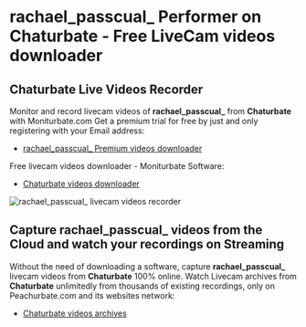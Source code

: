 # rachael_passcual_ Performer on Chaturbate - Free LiveCam videos downloader

## Chaturbate Live Videos Recorder

Monitor and record livecam videos of **rachael_passcual_** from **Chaturbate** with Moniturbate.com
Get a premium trial for free by just and only registering with your Email address:
* [rachael_passcual_ Premium videos downloader](https://moniturbate.com/request-demo-licence-key.html)

Free livecam videos downloader - Moniturbate Software:
* [Chaturbate videos downloader](https://moniturbate.com/moniturbate-download-software.html)

![rachael_passcual_ livecam videos recorder](https://peachurnet.com/templates/moniturbate-software.png)


## Capture rachael_passcual_ videos from the Cloud and watch your recordings on Streaming

Without the need of downloading a software, capture **rachael_passcual_** livecam videos from **Chaturbate** 100% online.
Watch Livecam archives from **Chaturbate** unlimitedly from thousands of existing recordings, only on Peachurbate.com and its websites network:
* [Chaturbate videos archives](https://peachurnet.com/)